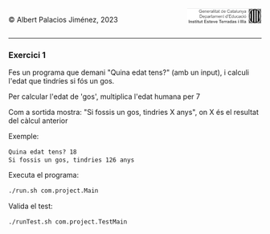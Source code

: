 <div style="display: flex; width: 100%;">
    <div style="flex: 1; padding: 0px;">
        <p>© Albert Palacios Jiménez, 2023</p>
    </div>
    <div style="flex: 1; padding: 0px; text-align: right;">
        <img src="../../assets/ieti.png" height="32" alt="Logo de IETI" style="max-height: 32px;">
    </div>
</div>
<hr/>

### Exercici 1

Fes un programa que demani "Quina edat tens?" (amb un input), i calculi l'edat que tindríes si fós un gos.

Per calcular l'edat de 'gos', multiplica l'edat humana per 7

Com a sortida mostra: "Si fossis un gos, tindries X anys", on X és el resultat del càlcul anterior

Exemple:
```text
Quina edat tens? 18
Si fossis un gos, tindries 126 anys
```

Executa el programa:
```bash
./run.sh com.project.Main
```

Valida el test:
```bash
./runTest.sh com.project.TestMain
```
